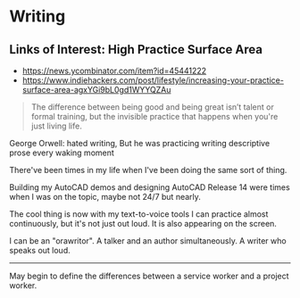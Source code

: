 # Writing

## Links of Interest: High Practice Surface Area

* https://news.ycombinator.com/item?id=45441222
* https://www.indiehackers.com/post/lifestyle/increasing-your-practice-surface-area-agxYGi9bL0gd1WYYQZAu

>The difference between being good and being great isn’t talent or formal training, but the invisible practice that happens when you're just living life.

George Orwell: hated writing, But he was practicing writing descriptive prose every waking moment

There've been times in my life when I've been doing the same sort of thing.

Building my AutoCAD demos and designing AutoCAD Release 14 were times when I was on the topic, maybe not 24/7 but nearly.

The cool thing is now with my text-to-voice tools I can practice almost continuously, but it's not just out loud. It is also appearing on the screen.

I can be an "orawritor". A talker and an author simultaneously. A writer who speaks out loud.

***

May begin to define the differences between a service worker and a project worker.
